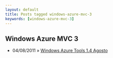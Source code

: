 ```yaml
---
layout: default
title: Posts tagged windows-azure-mvc-3
keywords: [windows-azure-mvc-3]
---
```

<h2 class="category">Windows Azure MVC 3</h2>
<ul class="posts">
<li>
<p>
<span class="date">04/08/2011</span> &raquo; 
<a href="/blog/windows-azure-tools-1-4-agosto">Windows Azure Tools 1.4 Agosto</a>
</p>
</li> 
</ul>
